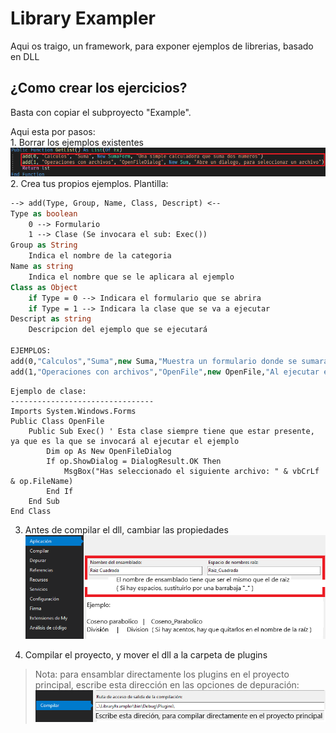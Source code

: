 # Library Exampler
Aqui os traigo, un framework, para exponer ejemplos de librerias, basado en DLL

## ¿Como crear los ejercicios?
Basta con copiar el subproyecto "Example".

Aqui esta por pasos:  
    1. Borrar los ejemplos existentes ![](DelExamples.png)
    2. Crea tus propios ejemplos. Plantilla:   
```vb
--> add(Type, Group, Name, Class, Descript) <--
Type as boolean
    0 --> Formulario
    1 --> Clase (Se invocara el sub: Exec())
Group as String
    Indica el nombre de la categoria
Name as string
    Indica el nombre que se le aplicara al ejemplo
Class as Object
    if Type = 0 --> Indicara el formulario que se abrira
    if Type = 1 --> Indicara la clase que se va a ejecutar
Descript as string
    Descripcion del ejemplo que se ejecutará

EJEMPLOS:
add(0,"Calculos","Suma",new Suma,"Muestra un formulario donde se sumarán dos valores")
add(1,"Operaciones con archivos","OpenFile",new OpenFile,"Al ejecutar este ejemplo, se abrira un cuadro de dialogo para abrir un archivo")
```

```VB
Ejemplo de clase:
--------------------------------
Imports System.Windows.Forms
Public Class OpenFile
    Public Sub Exec() ' Esta clase siempre tiene que estar presente, ya que es la que se invocará al ejecutar el ejemplo
        Dim op As New OpenFileDialog
        If op.ShowDialog = DialogResult.OK Then
            MsgBox("Has seleccionado el siguiente archivo: " & vbCrLf & op.FileName)
        End If
    End Sub
End Class
```

3. Antes de compilar el dll, cambiar las propiedades
![](Advertencia.png)

4. Compilar el proyecto, y mover el dll a la carpeta de plugins

> Nota: para ensamblar directamente los plugins en el proyecto principal, escribe esta dirección en las opciones de depuración:
![](Compiler.png)